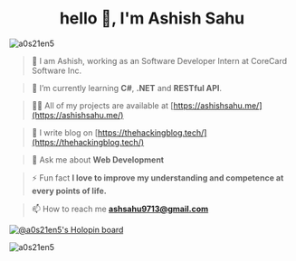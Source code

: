<h1 align="center">hello 👋, I'm Ashish Sahu</h1>

<p align="left"> <img src="https://komarev.com/ghpvc/?username=a0s21en5&label=Profile%20views&color=0e75b6&style=flat" alt="a0s21en5" /> </p>

> 👀 I am Ashish, working as an Software Developer Intern at CoreCard Software Inc.

> 🌱 I’m currently learning **C#**, **.NET** and **RESTful API**.

> 👨‍💻 All of my projects are available at [https://ashishsahu.me/](https://ashishsahu.me/)

> 📝 I write blog on [https://thehackingblog.tech/](https://thehackingblog.tech/)

> 💬 Ask me about **Web Development**

> ⚡ Fun fact **I love to improve my understanding and competence at every points of life.**

> 📫 How to reach me **ashsahu9713@gmail.com**
 

[![@a0s21en5's Holopin board](https://holopin.io/api/user/board?user=a0s21en5)](https://holopin.io/@a0s21en5)

<p><img align="center" src="https://github-readme-streak-stats.herokuapp.com/?user=a0s21en5&" alt="a0s21en5" /></p>
